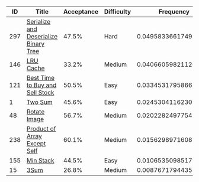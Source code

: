 |ID|Title|Acceptance|Difficulty|Frequency|
|----|-----|----|---|---|
|297|[Serialize and Deserialize Binary Tree]( https://leetcode.com/problems/serialize-and-deserialize-binary-tree)|47.5%|Hard|0.04958336617493765|
|146|[LRU Cache]( https://leetcode.com/problems/lru-cache)|33.2%|Medium|0.040660598211268925|
|121|[Best Time to Buy and Sell Stock]( https://leetcode.com/problems/best-time-to-buy-and-sell-stock)|50.5%|Easy|0.033453179586686504|
|1|[Two Sum]( https://leetcode.com/problems/two-sum)|45.6%|Easy|0.024530411623017775|
|48|[Rotate Image]( https://leetcode.com/problems/rotate-image)|56.7%|Medium|0.020228249775471566|
|238|[Product of Array Except Self]( https://leetcode.com/problems/product-of-array-except-self)|60.1%|Medium|0.015629897160874744|
|155|[Min Stack]( https://leetcode.com/problems/min-stack)|44.5%|Easy|0.010653509851791077|
|15|[3Sum]( https://leetcode.com/problems/3sum)|26.8%|Medium|0.00876717944353383|
